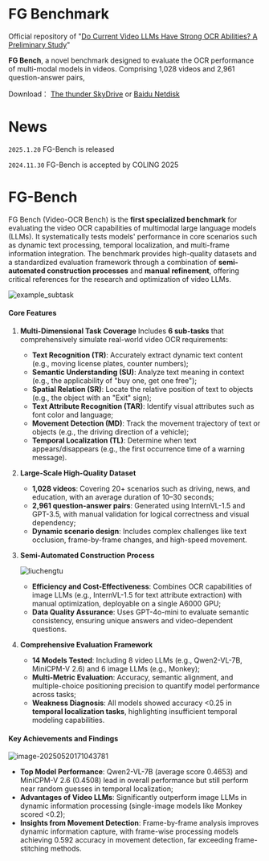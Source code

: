 # FG Benchmark

Official repository of "[Do Current Video LLMs Have Strong OCR Abilities? A Preliminary Study](https://aclanthology.org/2025.coling-main.659/)"

**FG Bench**, a novel benchmark designed to evaluate the OCR performance of multi-modal models in videos. Comprising 1,028 videos and 2,961 question-answer pairs, 

Download： [The thunder SkyDrive](https://pan.xunlei.com/s/VODLlDIq_iJCO4ol84e2t3_3A1?pwd=zjnc#) or [Baidu Netdisk](https://pan.baidu.com/s/1g56idSRa0afZiNCkg7dB9A?pwd=pyu5)

# News

`2025.1.20` FG-Bench is released

`2024.11.30`  FG-Bench is accepted by COLING 2025

# FG-Bench

FG Bench (Video-OCR Bench) is the **first specialized benchmark** for evaluating the video OCR capabilities of multimodal large language models (LLMs). It systematically tests models' performance in core scenarios such as dynamic text processing, temporal localization, and multi-frame information integration. The benchmark provides high-quality datasets and a standardized evaluation framework through a combination of **semi-automated construction processes** and **manual refinement**, offering critical references for the research and optimization of video LLMs.

![example_subtask](C:\Users\GaoYuHui\Downloads\example_subtask.png)

#### **Core Features**

1. **Multi-Dimensional Task Coverage**
   Includes **6 sub-tasks** that comprehensively simulate real-world video OCR requirements:

   - **Text Recognition (TR)**: Accurately extract dynamic text content (e.g., moving license plates, counter numbers);
   - **Semantic Understanding (SU)**: Analyze text meaning in context (e.g., the applicability of "buy one, get one free");
   - **Spatial Relation (SR)**: Locate the relative position of text to objects (e.g., the object with an "Exit" sign);
   - **Text Attribute Recognition (TAR)**: Identify visual attributes such as font color and language;
   - **Movement Detection (MD)**: Track the movement trajectory of text or objects (e.g., the driving direction of a vehicle);
   - **Temporal Localization (TL)**: Determine when text appears/disappears (e.g., the first occurrence time of a warning message).

2. **Large-Scale High-Quality Dataset**

   - **1,028 videos**: Covering 20+ scenarios such as driving, news, and education, with an average duration of 10–30 seconds;
   - **2,961 question-answer pairs**: Generated using InternVL-1.5 and GPT-3.5, with manual validation for logical correctness and visual dependency;
   - **Dynamic scenario design**: Includes complex challenges like text occlusion, frame-by-frame changes, and high-speed movement.

3. **Semi-Automated Construction Process**

   ![liuchengtu](C:\Users\GaoYuHui\Downloads\liuchengtu.png)

   - **Efficiency and Cost-Effectiveness**: Combines OCR capabilities of image LLMs (e.g., InternVL-1.5 for text attribute extraction) with manual optimization, deployable on a single A6000 GPU;
   - **Data Quality Assurance**: Uses GPT-4o-mini to evaluate semantic consistency, ensuring unique answers and video-dependent questions.

4. **Comprehensive Evaluation Framework**

   - **14 Models Tested**: Including 8 video LLMs (e.g., Qwen2-VL-7B, MiniCPM-V 2.6) and 6 image LLMs (e.g., Monkey);
   - **Multi-Metric Evaluation**: Accuracy, semantic alignment, and multiple-choice positioning precision to quantify model performance across tasks;
   - **Weakness Diagnosis**: All models showed accuracy <0.25 in **temporal localization tasks**, highlighting insufficient temporal modeling capabilities.

#### **Key Achievements and Findings**

![image-20250520171043781](C:\Users\GaoYuHui\AppData\Roaming\Typora\typora-user-images\image-20250520171043781.png)

- **Top Model Performance**: Qwen2-VL-7B (average score 0.4653) and MiniCPM-V 2.6 (0.4508) lead in overall performance but still perform near random guesses in temporal localization;
- **Advantages of Video LLMs**: Significantly outperform image LLMs in dynamic information processing (single-image models like Monkey scored <0.2);
- **Insights from Movement Detection**: Frame-by-frame analysis improves dynamic information capture, with frame-wise processing models achieving 0.592 accuracy in movement detection, far exceeding frame-stitching methods.


